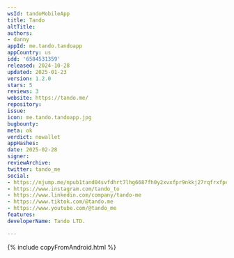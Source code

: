 ```yaml
---
wsId: tandoMobileApp
title: Tando
altTitle: 
authors:
- danny 
appId: me.tando.tandoapp
appCountry: us
idd: '6584531359'
released: 2024-10-28
updated: 2025-01-23
version: 1.2.0
stars: 5
reviews: 3
website: https://tando.me/
repository: 
issue: 
icon: me.tando.tandoapp.jpg
bugbounty: 
meta: ok
verdict: nowallet
appHashes: 
date: 2025-02-28
signer: 
reviewArchive: 
twitter: tando_me
social:
- https://njump.me/npub1tand04svfdhrt7lhg6687fh0y2xvxfpr9nkkj27rqfrxfpeklldsp48sax
- https://www.instagram.com/tando_to
- https://www.linkedin.com/company/tando-me
- https://www.tiktok.com/@tando.me
- https://www.youtube.com/@tando_me
features: 
developerName: Tando LTD.

---
```


{% include copyFromAndroid.html %}